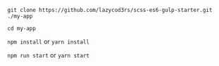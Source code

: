 `git clone https://github.com/lazycod3rs/scss-es6-gulp-starter.git ./my-app`

`cd my-app`

`npm install` or `yarn install`

`npm run start` or `yarn start`